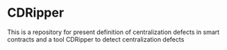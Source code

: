 # CDRipper
This is a repository for present definition of centralization defects in smart contracts and a tool CDRipper to detect centralization defects
